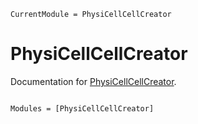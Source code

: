 ```@meta
CurrentModule = PhysiCellCellCreator
```

# PhysiCellCellCreator

Documentation for [PhysiCellCellCreator](https://github.com/drbergman/PhysiCellCellCreator.jl).

```@index
```

```@autodocs
Modules = [PhysiCellCellCreator]
```
